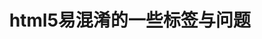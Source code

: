---
layout: post
title: "html5易混淆的一些标签与问题"
keyword: "html5，标签"
description: "html5易混淆的一些标签与问题"
category: code
tags: [code,html5]
---